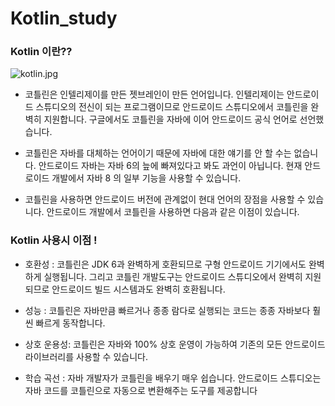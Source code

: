 # Kotlin_study

### Kotlin 이란??
![kotlin.jpg](/desktop/kotlin.jpg)
- 코틀린은 인텔리제이를 만든 젯브레인이 만든 언어입니다. 인텔리제이는 안드로이드 스튜디오의 전신이 되는 프로그램이므로 안드로이드 
스튜디오에서 코틀린을 완벽히 지원합니다. 구글에서도 코틀린을 자바에 이어 안드로이드 공식 언어로 선언했습니다.

- 코틀린은 자바를 대체하는 언어이기 때문에 자바에 대한 얘기를 안 할 수는 없습니다. 안드로이드 자바는 자바 6의 늪에 빠져있다고 봐도 과언이 아닙니다.
현재 안드로이드 개발에서 자바 8 의 일부 기능을 사용할 수 있습니다. 

- 코틀린을 사용하면 안드로이드 버전에 관계없이 현대 언어의 장점을 사용할 수 있습니다. 안드로이드 개발에서 코틀린을 사용하면 다음과 같은 이점이 있습니다.

### Kotlin 사용시 이점 !
  - 호환성 : 코틀린은 JDK 6과 완벽하게 호환되므로 구형 안드로이드 기기에서도 완벽하게 실행됩니다. 그리고 코틀린 개발도구는 안드로이드 스튜디오에서 완벽히 
  지원되므로 안드로이드 빌드 시스템과도 완벽히 호환됩니다.
  
  - 성능 : 코틀린은 자바만큼 빠르거나 종종 람다로 실행되는 코드는 종종 자바보다 훨씬 빠르게 동작합니다. 
  
  - 상호 운용성: 코틀린은 자바와 100% 상호 운영이 가능하여 기존의 모든 안드로이드 라이브러리를 사용할 수 있습니다.
  
  - 학습 곡선 : 자바 개발자가 코틀린을 배우기 매우 쉽습니다. 안드로이드 스튜디오는 자바 코드를 코틀린으로 자동으로 변환해주는 도구를 제공합니다 
